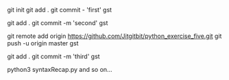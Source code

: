 git init
git add .
git commit - 'first'
gst

git add .
git commit -m 'second'
gst

git remote add origin https://github.com/Jitgitbit/python_exercise_five.git
git push -u origin master
gst

git add .
git commit -m 'third'
gst

python3 syntaxRecap.py
and so on...